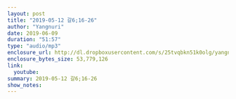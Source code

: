```yaml
---
layout: post
title: "2019-05-12 갈6;16-26"
author: "Yangnuri"
date: 2019-06-09
duration: "51:57"
type: "audio/mp3"
enclosure_url: http://dl.dropboxusercontent.com/s/25tvqbkn51k0olg/yangnurichurch190512.mp3
enclosure_bytes_size: 53,779,126
link:
  youtube: 
summary: 2019-05-12 갈6;16-26
show_notes:
---
```

